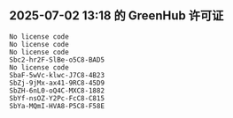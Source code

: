 ## 2025-07-02 13:18 的 GreenHub 许可证
```
No license code
No license code
No license code
Sbc2-hr2F-SlBe-o5C8-BAD5
No license code
SbaF-5wVc-klwc-J7C8-4B23
SbZj-9jMx-ax41-9RC8-45D9
SbZH-6nL0-oQ4C-MXC8-1882
SbYf-nsOZ-Y2Pc-FcC8-C815
SbYa-MQmI-HVA8-P5C8-F58E
```
